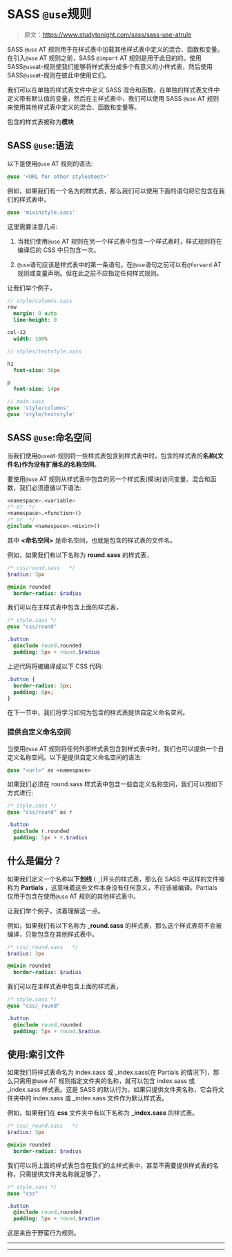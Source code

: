 # SASS `@use`规则

> 原文：<https://www.studytonight.com/sass/sass-use-atrule>

SASS `@use` AT 规则用于在样式表中加载其他样式表中定义的混合、函数和变量。在引入`@use` AT 规则之前，SASS `@import` AT 规则是用于此目的的。使用 SASS`@use`at-规则使我们能够将样式表分成多个有意义的小样式表，然后使用 SASS`@use`at-规则在彼此中使用它们。

我们可以在单独的样式表文件中定义 SASS 混合和函数，在单独的样式表文件中定义带有默认值的变量，然后在主样式表中，我们可以使用 SASS `@use` AT 规则来使用其他样式表中定义的混合、函数和变量等。

包含的样式表被称为**模块**

## SASS `@use`:语法

以下是使用`@use` AT 规则的语法:

```sass
@use '<URL for other stylesheet>'
```

例如，如果我们有一个名为的样式表，那么我们可以使用下面的语句将它包含在我们的样式表中，

```sass
@use 'mixinstyle.sass'
```

这里需要注意几点:

1.  当我们使用`@use` AT 规则在另一个样式表中包含一个样式表时，样式规则将在编译后的 CSS 中只包含一次。

2.  `@use`语句应该是样式表中的第一条语句。在`@use`语句之前可以有`@forward` AT 规则或变量声明。但在此之前不应指定任何样式规则。

让我们举个例子，

```sass
// style/columns.sass
row
  margin: 0 auto
  line-height: 0

col-12
  width: 100%
```

```sass
// styles/textstyle.sass

h1
  font-size: 36px

p 
  font-size: 14px
```

```sass
// main.sass
@use 'style/columns'
@use 'style/textstyle'
```

## SASS `@use`:命名空间

当我们使用`@use`at-规则将一些样式表包含到样式表中时，包含的样式表的**名称(文件名)作为没有扩展名的名称空间**。

要使用`@use` AT 规则从样式表中包含的另一个样式表(模块)访问变量、混合和函数，我们必须遵循以下语法:

```sass
<namespace>.<variable> 
/* or  */
<namespace>.<function>()
/* or  */
@include <namespace>.<mixin>()
```

其中 **<命名空间>** 是命名空间，也就是包含的样式表的文件名。

例如，如果我们有以下名称为 **round.sass** 的样式表，

```sass
/* css/round.sass   */
$radius: 3px

@mixin rounded
  border-radius: $radius
```

我们可以在主样式表中包含上面的样式表，

```sass
/* style.sass */
@use "css/round"

.button
  @include round.rounded
  padding: 5px + round.$radius
```

上述代码将被编译成以下 CSS 代码:

```sass
.button {
  border-radius: 3px;
  padding: 8px;
} 
```

在下一节中，我们将学习如何为包含的样式表提供自定义命名空间。

### 提供自定义命名空间

当使用`@use` AT 规则将任何外部样式表包含到样式表中时，我们也可以提供一个自定义名称空间。以下是提供自定义命名空间的语法:

```sass
@use "<url>" as <namespace>
```

如果我们必须在 round.sass 样式表中包含一些自定义名称空间，我们可以按如下方式进行:

```sass
/* style.sass */
@use "css/round" as r

.button
  @include r.rounded
  padding: 5px + r.$radius
```

## 什么是偏分？

如果我们定义一个名称以**下划线** ( `_`)开头的样式表，那么在 SASS 中这样的文件被称为 **Partials** ，这意味着这些文件本身没有任何意义，不应该被编译。Partials 仅用于包含在使用`@use` AT 规则的其他样式表中。

让我们举个例子，试着理解这一点。

例如，如果我们有以下名称为 **_round.sass** 的样式表，那么这个样式表将不会被编译，只能包含在其他样式表中。

```sass
/* css/_round.sass   */
$radius: 3px

@mixin rounded
  border-radius: $radius
```

我们可以在主样式表中包含上面的样式表，

```sass
/* style.sass */
@use "css/_round"

.button
  @include round.rounded
  padding: 5px + round.$radius
```

## 使用:索引文件

如果我们将样式表命名为 index.sass 或 _index.sass(在 Partials 的情况下)，那么只需用@use AT 规则指定文件夹的名称，就可以包含 index.sass 或 _index.sass 样式表。这是 SASS 的默认行为。如果只提供文件夹名称，它会将文件夹中的 index.sass 或 _index.sass 文件作为默认样式表。

例如，如果我们在 **css** 文件夹中有以下名称为 **_index.sass** 的样式表。

```sass
/* css/_round.sass   */
$radius: 3px

@mixin rounded
  border-radius: $radius
```

我们可以将上面的样式表包含在我们的主样式表中，甚至不需要提供样式表的名称，只需提供文件夹名称就足够了，

```sass
/* style.sass */
@use "css"

.button
  @include round.rounded
  padding: 5px + round.$radius
```

这是来自于野蛮行为规则。

* * *

* * *